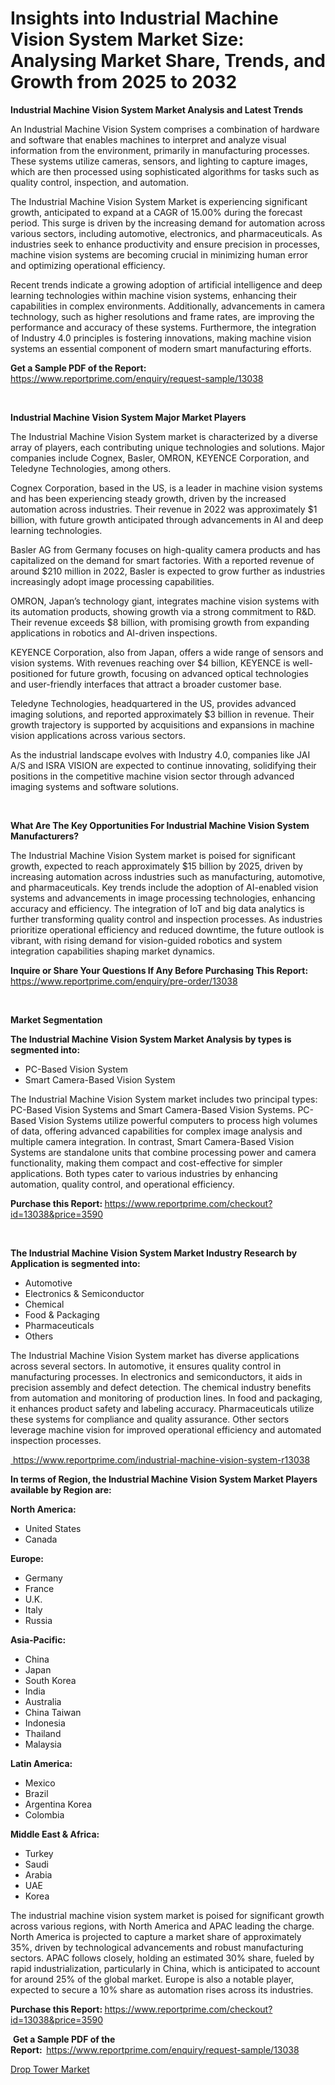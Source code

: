 <p><h1>Insights into Industrial Machine Vision System Market Size: Analysing Market Share, Trends, and Growth from 2025 to 2032</h1></p><p><strong>Industrial Machine Vision System Market Analysis and Latest Trends</strong></p>
<p><p>An Industrial Machine Vision System comprises a combination of hardware and software that enables machines to interpret and analyze visual information from the environment, primarily in manufacturing processes. These systems utilize cameras, sensors, and lighting to capture images, which are then processed using sophisticated algorithms for tasks such as quality control, inspection, and automation.</p><p>The Industrial Machine Vision System Market is experiencing significant growth, anticipated to expand at a CAGR of 15.00% during the forecast period. This surge is driven by the increasing demand for automation across various sectors, including automotive, electronics, and pharmaceuticals. As industries seek to enhance productivity and ensure precision in processes, machine vision systems are becoming crucial in minimizing human error and optimizing operational efficiency.</p><p>Recent trends indicate a growing adoption of artificial intelligence and deep learning technologies within machine vision systems, enhancing their capabilities in complex environments. Additionally, advancements in camera technology, such as higher resolutions and frame rates, are improving the performance and accuracy of these systems. Furthermore, the integration of Industry 4.0 principles is fostering innovations, making machine vision systems an essential component of modern smart manufacturing efforts.</p></p>
<p><strong>Get a Sample PDF of the Report:&nbsp;</strong> <a href="https://www.reportprime.com/enquiry/request-sample/13038?utm_campaign=2013&utm_medium=2&utm_source=Github&utm_content=ia&utm_term=19032025&utm_id=industrial-machine-vision-system">https://www.reportprime.com/enquiry/request-sample/13038</a></p>
<p>&nbsp;</p>
<p><strong>Industrial Machine Vision System Major Market Players</strong></p>
<p><p>The Industrial Machine Vision System market is characterized by a diverse array of players, each contributing unique technologies and solutions. Major companies include Cognex, Basler, OMRON, KEYENCE Corporation, and Teledyne Technologies, among others.</p><p>Cognex Corporation, based in the US, is a leader in machine vision systems and has been experiencing steady growth, driven by the increased automation across industries. Their revenue in 2022 was approximately $1 billion, with future growth anticipated through advancements in AI and deep learning technologies.</p><p>Basler AG from Germany focuses on high-quality camera products and has capitalized on the demand for smart factories. With a reported revenue of around $210 million in 2022, Basler is expected to grow further as industries increasingly adopt image processing capabilities.</p><p>OMRON, Japan’s technology giant, integrates machine vision systems with its automation products, showing growth via a strong commitment to R&D. Their revenue exceeds $8 billion, with promising growth from expanding applications in robotics and AI-driven inspections.</p><p>KEYENCE Corporation, also from Japan, offers a wide range of sensors and vision systems. With revenues reaching over $4 billion, KEYENCE is well-positioned for future growth, focusing on advanced optical technologies and user-friendly interfaces that attract a broader customer base.</p><p>Teledyne Technologies, headquartered in the US, provides advanced imaging solutions, and reported approximately $3 billion in revenue. Their growth trajectory is supported by acquisitions and expansions in machine vision applications across various sectors.</p><p>As the industrial landscape evolves with Industry 4.0, companies like JAI A/S and ISRA VISION are expected to continue innovating, solidifying their positions in the competitive machine vision sector through advanced imaging systems and software solutions.</p></p>
<p>&nbsp;</p>
<p><strong>What Are The Key Opportunities For Industrial Machine Vision System Manufacturers?</strong></p>
<p><p>The Industrial Machine Vision System market is poised for significant growth, expected to reach approximately $15 billion by 2025, driven by increasing automation across industries such as manufacturing, automotive, and pharmaceuticals. Key trends include the adoption of AI-enabled vision systems and advancements in image processing technologies, enhancing accuracy and efficiency. The integration of IoT and big data analytics is further transforming quality control and inspection processes. As industries prioritize operational efficiency and reduced downtime, the future outlook is vibrant, with rising demand for vision-guided robotics and system integration capabilities shaping market dynamics.</p></p>
<p><strong>Inquire or Share Your Questions If Any Before Purchasing This Report:</strong> <a href="https://www.reportprime.com/enquiry/pre-order/13038?utm_campaign=2013&utm_medium=2&utm_source=Github&utm_content=ia&utm_term=19032025&utm_id=industrial-machine-vision-system">https://www.reportprime.com/enquiry/pre-order/13038</a></p>
<p>&nbsp;</p>
<p><strong>Market Segmentation</strong></p>
<p><strong>The Industrial Machine Vision System Market Analysis by types is segmented into:</strong></p>
<p><ul><li>PC-Based Vision System</li><li>Smart Camera-Based Vision System</li></ul></p>
<p><p>The Industrial Machine Vision System market includes two principal types: PC-Based Vision Systems and Smart Camera-Based Vision Systems. PC-Based Vision Systems utilize powerful computers to process high volumes of data, offering advanced capabilities for complex image analysis and multiple camera integration. In contrast, Smart Camera-Based Vision Systems are standalone units that combine processing power and camera functionality, making them compact and cost-effective for simpler applications. Both types cater to various industries by enhancing automation, quality control, and operational efficiency.</p></p>
<p><strong>Purchase this Report:&nbsp;</strong><a href="https://www.reportprime.com/checkout?id=13038&price=3590&utm_campaign=2013&utm_medium=2&utm_source=Github&utm_content=ia&utm_term=19032025&utm_id=industrial-machine-vision-system">https://www.reportprime.com/checkout?id=13038&price=3590</a></p>
<p>&nbsp;</p>
<p><strong>The Industrial Machine Vision System Market Industry Research by Application is segmented into:</strong></p>
<p><ul><li>Automotive</li><li>Electronics & Semiconductor</li><li>Chemical</li><li>Food & Packaging</li><li>Pharmaceuticals</li><li>Others</li></ul></p>
<p><p>The Industrial Machine Vision System market has diverse applications across several sectors. In automotive, it ensures quality control in manufacturing processes. In electronics and semiconductors, it aids in precision assembly and defect detection. The chemical industry benefits from automation and monitoring of production lines. In food and packaging, it enhances product safety and labeling accuracy. Pharmaceuticals utilize these systems for compliance and quality assurance. Other sectors leverage machine vision for improved operational efficiency and automated inspection processes.</p></p>
<p><a href="https://www.reportprime.com/industrial-machine-vision-system-r13038?utm_campaign=2013&utm_medium=2&utm_source=Github&utm_content=ia&utm_term=19032025&utm_id=industrial-machine-vision-system">&nbsp;https://www.reportprime.com/industrial-machine-vision-system-r13038</a></p>
<p><strong>In terms of Region, the Industrial Machine Vision System Market Players available by Region are:</strong></p>
<p>
    <p> <strong> North America: </strong>
        <ul>
            <li>United States</li>
            <li>Canada</li>
        </ul>
        </p> 
    <p> <strong> Europe: </strong>
        <ul>
            <li>Germany</li>
            <li>France</li>
            <li>U.K.</li>
            <li>Italy</li>
            <li>Russia</li>
        </ul>
        </p> 
    <p> <strong> Asia-Pacific: </strong>
        <ul>
            <li>China</li>
            <li>Japan</li>
            <li>South Korea</li>
            <li>India</li>
            <li>Australia</li>
            <li>China Taiwan</li>
            <li>Indonesia</li>
            <li>Thailand</li>
            <li>Malaysia</li>
        </ul>
        </p> 
    <p> <strong> Latin America: </strong>
        <ul>
            <li>Mexico</li>
            <li>Brazil</li>
            <li>Argentina Korea</li>
            <li>Colombia</li>
        </ul>
        </p> 
    <p> <strong> Middle East & Africa: </strong>
        <ul>
            <li>Turkey</li>
            <li>Saudi</li>
            <li>Arabia</li>
            <li>UAE</li>
            <li>Korea</li>
        </ul>
    </p>
    </p>
<p><p>The industrial machine vision system market is poised for significant growth across various regions, with North America and APAC leading the charge. North America is projected to capture a market share of approximately 35%, driven by technological advancements and robust manufacturing sectors. APAC follows closely, holding an estimated 30% share, fueled by rapid industrialization, particularly in China, which is anticipated to account for around 25% of the global market. Europe is also a notable player, expected to secure a 10% share as automation rises across its industries.</p></p>
<p><strong>Purchase this Report: </strong><a href="https://www.reportprime.com/checkout?id=13038&price=3590&utm_campaign=2013&utm_medium=2&utm_source=Github&utm_content=ia&utm_term=19032025&utm_id=industrial-machine-vision-system">https://www.reportprime.com/checkout?id=13038&price=3590</a></p>
<p>&nbsp;<strong>Get a Sample PDF of the Report:&nbsp;&nbsp;</strong><a href="https://www.reportprime.com/enquiry/request-sample/13038?utm_campaign=2013&utm_medium=2&utm_source=Github&utm_content=ia&utm_term=19032025&utm_id=industrial-machine-vision-system">https://www.reportprime.com/enquiry/request-sample/13038</a></p>
<p><strong></strong></p>
<p><p><a href="https://github.com/kreilkoffas4/Market-Research-Report-List-1/blob/main/drop-tower-market.md?utm_campaign=2013&utm_medium=2&utm_source=Github&utm_content=ia&utm_term=19032025&utm_id=industrial-machine-vision-system">Drop Tower Market</a></p></p>